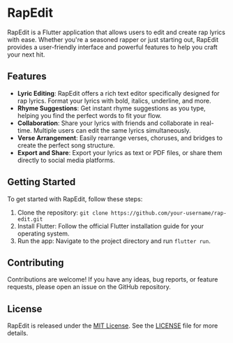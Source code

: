 # RapEdit

RapEdit is a Flutter application that allows users to edit and create rap lyrics with ease. Whether you're a seasoned rapper or just starting out, RapEdit provides a user-friendly interface and powerful features to help you craft your next hit.

## Features

- **Lyric Editing**: RapEdit offers a rich text editor specifically designed for rap lyrics. Format your lyrics with bold, italics, underline, and more.
- **Rhyme Suggestions**: Get instant rhyme suggestions as you type, helping you find the perfect words to fit your flow.
- **Collaboration**: Share your lyrics with friends and collaborate in real-time. Multiple users can edit the same lyrics simultaneously.
- **Verse Arrangement**: Easily rearrange verses, choruses, and bridges to create the perfect song structure.
- **Export and Share**: Export your lyrics as text or PDF files, or share them directly to social media platforms.

## Getting Started

To get started with RapEdit, follow these steps:

1. Clone the repository: `git clone https://github.com/your-username/rap-edit.git`
2. Install Flutter: Follow the official Flutter installation guide for your operating system.
3. Run the app: Navigate to the project directory and run `flutter run`.

## Contributing

Contributions are welcome! If you have any ideas, bug reports, or feature requests, please open an issue on the GitHub repository.

## License

RapEdit is released under the [MIT License](https://opensource.org/licenses/MIT). See the [LICENSE](LICENSE) file for more details.
